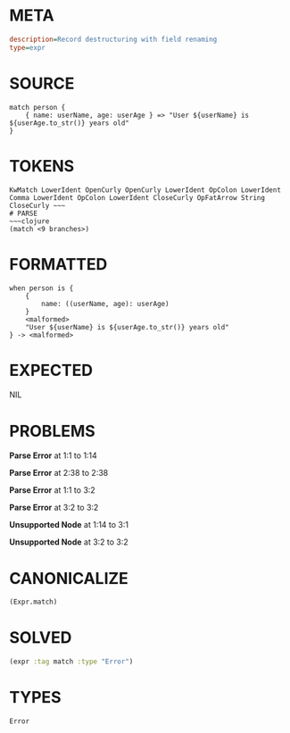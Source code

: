 # META
~~~ini
description=Record destructuring with field renaming
type=expr
~~~
# SOURCE
~~~roc
match person {
    { name: userName, age: userAge } => "User ${userName} is ${userAge.to_str()} years old"
}
~~~
# TOKENS
~~~text
KwMatch LowerIdent OpenCurly OpenCurly LowerIdent OpColon LowerIdent Comma LowerIdent OpColon LowerIdent CloseCurly OpFatArrow String CloseCurly ~~~
# PARSE
~~~clojure
(match <9 branches>)
~~~
# FORMATTED
~~~roc
when person is {
	{
		name: ((userName, age): userAge)
	}
	<malformed>
	"User ${userName} is ${userAge.to_str()} years old"
} -> <malformed>
~~~
# EXPECTED
NIL
# PROBLEMS
**Parse Error**
at 1:1 to 1:14

**Parse Error**
at 2:38 to 2:38

**Parse Error**
at 1:1 to 3:2

**Parse Error**
at 3:2 to 3:2

**Unsupported Node**
at 1:14 to 3:1

**Unsupported Node**
at 3:2 to 3:2

# CANONICALIZE
~~~clojure
(Expr.match)
~~~
# SOLVED
~~~clojure
(expr :tag match :type "Error")
~~~
# TYPES
~~~roc
Error
~~~
